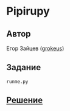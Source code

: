 ﻿# Pipirupy

## Автор
Егор Зайцев ([grokeus](https://github.com/grokeus))

## Задание
```
runme.py
```

## [Решение](SOLUTION.md)
